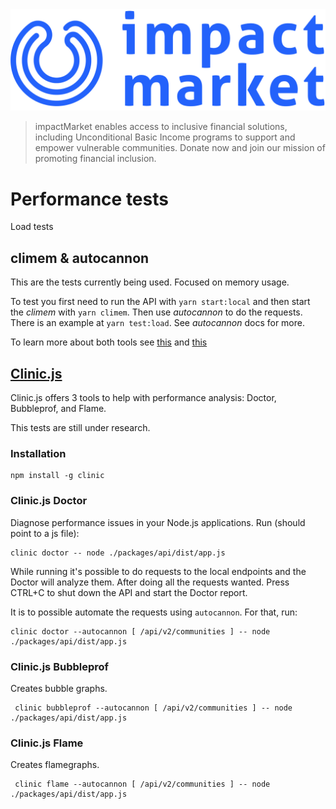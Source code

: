 <div align="center">
    <img src="logo.png">
</div>

> impactMarket enables access to inclusive financial solutions, including Unconditional Basic Income programs to support and empower vulnerable communities. Donate now and join our mission of promoting financial inclusion.

# Performance tests
Load tests

## climem & autocannon

This are the tests currently being used. Focused on memory usage.

To test you first need to run the API with `yarn start:local` and then start the *climem* with `yarn climem`.
Then use *autocannon* to do the requests. There is an example at `yarn test:load`. See *autocannon* docs for more.

To learn more about both tools see [this](https://www.youtube.com/watch?v=2u9KRSMpTQQ) and [this](https://www.youtube.com/watch?v=PBp-S5HxR8A)

## [Clinic.js](https://clinicjs.org/)

Clinic.js offers 3 tools to help with performance analysis: Doctor, Bubbleprof, and Flame.

This tests are still under research.

### Installation
```
npm install -g clinic
```

### Clinic.js Doctor

Diagnose performance issues in your Node.js applications.
Run (should point to a js file):
```
clinic doctor -- node ./packages/api/dist/app.js 
 ```
 
While running it's possible to do requests to the local endpoints and the Doctor will analyze them.
After doing all the requests wanted. Press CTRL+C to shut down the API and start the Doctor report.
 
 It is to possible automate the requests using `autocannon`.
 For that, run:
 ```
 clinic doctor --autocannon [ /api/v2/communities ] -- node ./packages/api/dist/app.js 
 ```
 
 ### Clinic.js Bubbleprof
Creates bubble graphs.

```
 clinic bubbleprof --autocannon [ /api/v2/communities ] -- node ./packages/api/dist/app.js 
```

 ### Clinic.js Flame
Creates flamegraphs.

```
 clinic flame --autocannon [ /api/v2/communities ] -- node ./packages/api/dist/app.js 
```


